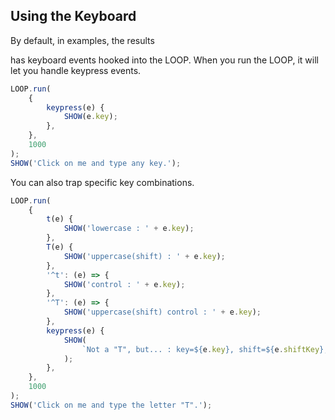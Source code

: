 ## Using the Keyboard

By default, in examples, the results <DIV> has keyboard events hooked into the LOOP. When you run the LOOP, it will let you handle keypress events.

```js
LOOP.run(
    {
        keypress(e) {
            SHOW(e.key);
        },
    },
    1000
);
SHOW('Click on me and type any key.');
```

You can also trap specific key combinations.

```js
LOOP.run(
    {
        t(e) {
            SHOW('lowercase : ' + e.key);
        },
        T(e) {
            SHOW('uppercase(shift) : ' + e.key);
        },
        '^t': (e) => {
            SHOW('control : ' + e.key);
        },
        '^T': (e) => {
            SHOW('uppercase(shift) control : ' + e.key);
        },
        keypress(e) {
            SHOW(
                `Not a "T", but... : key=${e.key}, shift=${e.shiftKey}, control=${e.ctrlKey}, alt=${e.altKey}, meta=${e.metaKey}`
            );
        },
    },
    1000
);
SHOW('Click on me and type the letter "T".');
```
